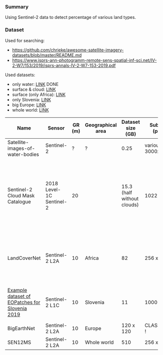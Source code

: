 ### Summary
Using Sentinel-2 data to detect percentage of various land types. 

### Dataset
Used for searching:
* https://github.com/chrieke/awesome-satellite-imagery-datasets/blob/master/README.md
* https://www.isprs-ann-photogramm-remote-sens-spatial-inf-sci.net/IV-2-W7/153/2019/isprs-annals-IV-2-W7-153-2019.pdf

Used datasets:
* only water: [LINK](https://www.kaggle.com/franciscoescobar/satellite-images-of-water-bodies) DONE
* surface & cloud: [LINK](https://zenodo.org/record/4172871#.YQYu_44zZPY)
* surface (only Africa): [LINK](https://registry.mlhub.earth/10.34911/rdnt.d2ce8i/)
* only Slovenia: [LINK](http://eo-learn.sentinel-hub.com/)
* big Europe: [LINK](http://bigearth.net/#about)
* whole world: [LINK](https://mediatum.ub.tum.de/1474000)


| Name | Sensor | GR (m) | Geographical area | Dataset size (GB) | Subgrid size (pxl x pxl) | Classes count |
|-|-|-|-|-|-|-|
| Satellite-images-of-water-bodies | Sentinel-2 | ? | ? | 0.25 | various (up to 3000x3000)  | 1 [water] |
| Sentinel-2 Cloud Mask Catalogue | 2018 Level-1C Sentinel-2 | 20 |  | 15.3 (half without clouds) | 1022 x 1022 | 11 [est/jungle, snow/ice, agricultural, urban/developed, coastal, hills/mountains, desert/barren, shrublands/plains, wetland/bog/marsh, open_water, enclosed_water] + clouds |
| LandCoverNet | Sentinel-2 L2A | 10 | Africa | 82 | 256 x 256 | 7 [water, artificial bare ground, natural bare ground, snow/ice, woody vegetation, cultivated vegetation, semi natural vegetation] |
| [Example dataset of EOPatches for Slovenia 2019](http://eo-learn.sentinel-hub.com/) | Sentinel-2 L1C | 10 | Slovenia | 11 | 1000 x 1000 | 9 [cultivated land, forest, grassland, shrubland, water, wetlands, tundra, artificial surface, bareland] |
| BigEarthNet | Sentinel-2 L2A | 10 | Europe | 120 x 120 | CLASSIFICATION ! |
| SEN12MS | Sentinel-2 L2A | 10 | Whole world | 510 | 256 x 256 | 33 |